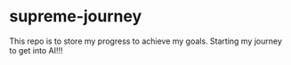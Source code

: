 # supreme-journey
This repo is to store my progress to achieve my goals.
Starting my journey to get into AI!!!
